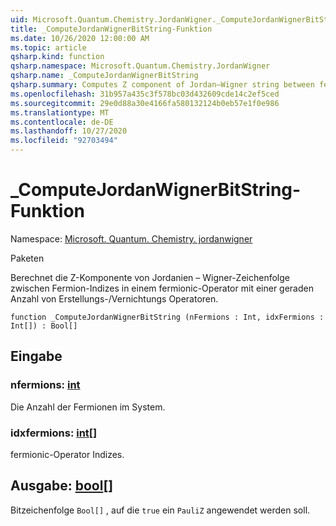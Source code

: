 ```yaml
---
uid: Microsoft.Quantum.Chemistry.JordanWigner._ComputeJordanWignerBitString
title: _ComputeJordanWignerBitString-Funktion
ms.date: 10/26/2020 12:00:00 AM
ms.topic: article
qsharp.kind: function
qsharp.namespace: Microsoft.Quantum.Chemistry.JordanWigner
qsharp.name: _ComputeJordanWignerBitString
qsharp.summary: Computes Z component of Jordan–Wigner string between fermion indices in a fermionic operator with an even number of creation / annihilation operators.
ms.openlocfilehash: 31b957a435c3f578bc03d432609cde14c2ef5ced
ms.sourcegitcommit: 29e0d88a30e4166fa580132124b0eb57e1f0e986
ms.translationtype: MT
ms.contentlocale: de-DE
ms.lasthandoff: 10/27/2020
ms.locfileid: "92703494"
---
```

# <a name="_computejordanwignerbitstring-function"></a>_ComputeJordanWignerBitString-Funktion

Namespace: [Microsoft. Quantum. Chemistry. jordanwigner](xref:Microsoft.Quantum.Chemistry.JordanWigner)

Paketen [](https://nuget.org/packages/)


Berechnet die Z-Komponente von Jordanien – Wigner-Zeichenfolge zwischen Fermion-Indizes in einem fermionic-Operator mit einer geraden Anzahl von Erstellungs-/Vernichtungs Operatoren.

```qsharp
function _ComputeJordanWignerBitString (nFermions : Int, idxFermions : Int[]) : Bool[]
```


## <a name="input"></a>Eingabe

### <a name="nfermions--int"></a>nfermions: [int](xref:microsoft.quantum.lang-ref.int)

Die Anzahl der Fermionen im System.


### <a name="idxfermions--int"></a>idxfermions: [int](xref:microsoft.quantum.lang-ref.int)[]

fermionic-Operator Indizes.



## <a name="output--bool"></a>Ausgabe: [bool](xref:microsoft.quantum.lang-ref.bool)[]

Bitzeichenfolge `Bool[]` , auf die `true` ein `PauliZ` angewendet werden soll.